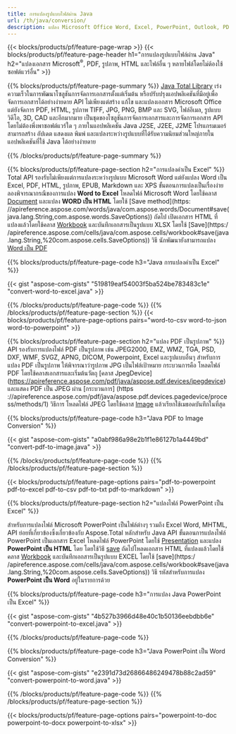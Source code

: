 ```yaml
---
title: การแปลงรูปแบบไฟล์ผ่าน Java 
url: /th/java/conversion/
description: แปลง Microsoft Office Word, Excel, PowerPoint, Outlook, PDF, HTML, รูปภาพ 3 มิติ, ไดอะแกรม, รูปแบบวิดีโอ และรูปแบบอื่น ๆ ด้วยโค้ด Java เพียงไม่กี่บรรทัด
---
```


{{< blocks/products/pf/feature-page-wrap >}}
{{< blocks/products/pf/feature-page-header h1="การแปลงรูปแบบไฟล์ผ่าน Java" h2="แปลงเอกสาร Microsoft<sup>&reg;</sup>, PDF, รูปภาพ, HTML และไฟล์อื่น ๆ หลายไฟล์โดยไม่ต้องใช้ซอฟต์แวร์อื่น" >}}

{{% blocks/products/pf/feature-page-summary %}}
[Java Total Library](https://products.aspose.com/total/java/) เร่งความเร็วในการพัฒนาโซลูชันการจัดการเอกสารตั้งแต่เริ่มต้น หรือปรับปรุงแอปพลิเคชันที่มีอยู่เพื่อจัดการเอกสารได้อย่างง่ายดาย API ไม่เพียงแต่สร้าง แก้ไข และแปลงเอกสาร Microsoft Office แต่ยังจัดการ PDF, HTML, รูปภาพ TIFF, JPG, PNG, BMP และ SVG, ไฟล์อีเมล, รูปแบบวิดีโอ, 3D, CAD และอีกมากมาย เป็นชุดของโซลูชันการจัดการเอกสารและการจัดการเอกสาร API โดยไม่ต้องพึ่งพาซอฟต์แวร์ใด ๆ ภายในแอปพลิเคชัน Java J2SE, J2EE, J2ME โปรแกรมเมอร์สามารถสร้าง อัปเดต แสดงผล พิมพ์ และแปลงระหว่างรูปแบบที่ได้รับความนิยมส่วนใหญ่ภายในแอปพลิเคชันที่ใช้ Java ได้อย่างง่ายดาย

{{% /blocks/products/pf/feature-page-summary  %}}

{{% blocks/products/pf/feature-page-section  h2="การแปลงคำเป็น Excel" %}}
Total API รองรับไม่เพียงแต่การแปลงระหว่างรูปแบบ Microsoft Word แต่ยังแปลง Word เป็น Excel, PDF, HTML, รูปภาพ, EPUB, Markdown และ XPS ขั้นตอนการแปลงเป็นเรื่องง่าย ลองพิจารณากรณีของการแปลง **Word to Excel** โหลดไฟล์ Microsoft Word โดยใช้คลาส [Document](https://apireference.aspose.com/words/java/com.aspose.words/Document) และแปลง **WORD เป็น HTML** โดยใช้ [Save method](https: //apireference.aspose.com/words/java/com.aspose.words/Document#save(java.lang.String,com.aspose.words.SaveOptions)) ถัดไป เปิดเอกสาร HTML ที่แปลงแล้วโดยใช้คลาส [Workbook](https://apireference.aspose.com/cells/java/com.aspose.cells/Workbook) และบันทึกเอกสารเป็นรูปแบบ XLSX โดยใช้ [Save](https:/ /apireference.aspose.com/cells/java/com.aspose.cells/workbook#save(java.lang.String,%20com.aspose.cells.SaveOptions)) วิธี
 นักพัฒนายังสามารถแปลง [Word เป็น PDF](https://products.aspose.com/words/java/conversion/word-to-pdf/)


{{% blocks/products/pf/feature-page-code h3="Java การแปลงคำเป็น Excel" %}}

{{< gist "aspose-com-gists" "519819eaf54003f5ba524be783483c1e" "convert-word-to-excel.java" >}}

{{% /blocks/products/pf/feature-page-code  %}}
{{% /blocks/products/pf/feature-page-section %}}
{{< blocks/products/pf/feature-page-options pairs="word-to-csv word-to-json word-to-powerpoint" >}}


{{% blocks/products/pf/feature-page-section  h2="แปลง PDF เป็นรูปภาพ" %}}
API รองรับการแปลงไฟล์ PDF เป็นรูปภาพ เช่น JPEG2000, EMZ, WMZ, TGA, PSD, DXF, WMF, SVGZ, APNG, DICOM, Powerpoint, Excel และรูปแบบอื่นๆ สำหรับการแปลง PDF เป็นรูปภาพ ให้พิจารณาว่ารูปภาพ JPG เป็นไฟล์เป้าหมาย กระบวนการคือ โหลดไฟล์ PDF โดยใช้คลาสเอกสารและเริ่มต้นวัตถุ [คลาส JpegDevice] (https://apireference.aspose.com/pdf/java/aspose.pdf.devices/jpegdevice) และแสดง PDF เป็น JPEG ผ่าน [กระบวนการ] (https ://apireference.aspose.com/pdf/java/aspose.pdf.devices.pagedevice/process/methods/1) วิธีการ
โหลดไฟล์ JPEG โดยใช้คลาส [Image](https://apireference.aspose.com/imaging/java/aspose.imaging/image) แล้วเรียกใช้เมธอดบันทึกในที่สุด

{{% blocks/products/pf/feature-page-code h3="Java PDF to Image Conversion" %}}

{{< gist "aspose-com-gists" "a0abf986a98e2b1f1e86127b1a4449bd" "convert-pdf-to-image.java" >}}


{{% /blocks/products/pf/feature-page-code  %}}
{{% /blocks/products/pf/feature-page-section %}}

{{< blocks/products/pf/feature-page-options pairs="pdf-to-powerpoint pdf-to-excel pdf-to-csv pdf-to-txt pdf-to-markdown" >}}

{{% blocks/products/pf/feature-page-section  h2="แปลงไฟล์ PowerPoint เป็น Excel" %}}

สำหรับการแปลงไฟล์ Microsoft PowerPoint เป็นไฟล์ต่างๆ รวมถึง Excel Word, MHTML, API ย่อยที่เกี่ยวข้องซึ่งเกี่ยวข้องกับ Aspose.Total หลักสำหรับ Java API ขั้นตอนการแปลงไฟล์ PowerPoint เป็นเอกสาร Excel โหลดไฟล์ PowerPoint โดยใช้ [Presentation](https://apireference.aspose.com/slides/java/com.aspose.slides/Presentation) และแปลง **PowerPoint เป็น HTML** โดย โดยใช้วิธี [save](https://apireference.aspose.com/slides/java/com.aspose.slides/Presentation#save-java.lang.String-int-com.aspose.slides.ISaveOptions-) ถัดไปโหลดเอกสาร HTML ที่แปลงแล้วโดยใช้คลาส [Workbook](https://apireference.aspose.com/cells/java/com.aspose.cells/Workbook) และบันทึกเอกสารเป็นรูปแบบ EXCEL โดยใช้ [save](https:/ /apireference.aspose.com/cells/java/com.aspose.cells/workbook#save(java.lang.String,%20com.aspose.cells.SaveOptions)) วิธี รหัสสำหรับการแปลง **PowerPoint เป็น Word** อยู่ในรายการด้วย

{{% blocks/products/pf/feature-page-code h3="การแปลง Java PowerPoint เป็น Excel" %}}

{{< gist "aspose-com-gists" "4b527b3966d48e40c1b50136eebdbb6e" "convert-powerpoint-to-excel.java" >}}

{{% /blocks/products/pf/feature-page-code %}}

{{% blocks/products/pf/feature-page-code h3="Java PowerPoint เป็น Word Conversion" %}}

{{< gist "aspose-com-gists" "e2391d73d26866486249478b88c2ad59" "convert-powerpoint-to-word.java" >}}

{{% /blocks/products/pf/feature-page-code %}}
{{% /blocks/products/pf/feature-page-section %}}

{{< blocks/products/pf/feature-page-options pairs="powerpoint-to-doc powerpoint-to-docx powerpoint-to-xlsx" >}}